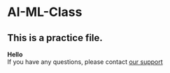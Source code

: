 # AI-ML-Class
## This is a practice file.

**Hello**\
If you have any questions, please contact [our support](www.google.com)


